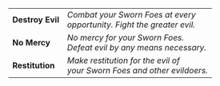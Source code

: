 
|                  |                                                                              |
| ---------------- | ---------------------------------------------------------------------------- |
| **Destroy Evil** | _Combat your Sworn Foes at every  <br>opportunity. Fight the greater evil._  |
| **No Mercy**     | _No mercy for your Sworn Foes.  <br>Defeat evil by any means necessary._     |
| **Restitution**  | _Make restitution for the evil of  <br>your Sworn Foes and other evildoers._ |
